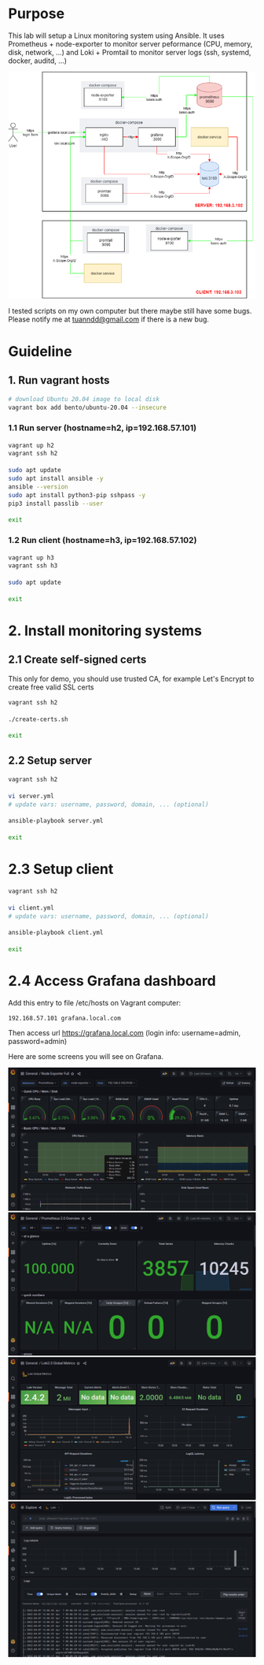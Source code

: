 # Purpose

This lab will setup a Linux monitoring system using Ansible. It uses Prometheus + node-exporter to monitor server peformance (CPU, memory, disk, network, ...) and Loki + Promtail to monitor server logs (ssh, systemd, docker, auditd, ...)

![](deployment.png)

I tested scripts on my own computer but there maybe still have some bugs. Please notify me at tuanndd@gmail.com if there is a new bug.

# Guideline
## 1. Run vagrant hosts
```bash
# download Ubuntu 20.04 image to local disk
vagrant box add bento/ubuntu-20.04 --insecure
```

### 1.1 Run server (hostname=h2, ip=192.168.57.101)
```bash
vagrant up h2
vagrant ssh h2

sudo apt update
sudo apt install ansible -y
ansible --version
sudo apt install python3-pip sshpass -y
pip3 install passlib --user

exit
```

### 1.2 Run client (hostname=h3, ip=192.168.57.102)
```bash
vagrant up h3
vagrant ssh h3

sudo apt update

exit
```

# 2. Install monitoring systems
## 2.1 Create self-signed certs
This only for demo, you should use trusted CA, for example Let's Encrypt to create free valid SSL certs 

```bash
vagrant ssh h2

./create-certs.sh

exit
```

## 2.2 Setup server
```bash
vagrant ssh h2

vi server.yml
# update vars: username, password, domain, ... (optional)

ansible-playbook server.yml

exit
```

# 2.3 Setup client
```bash
vagrant ssh h2

vi client.yml
# update vars: username, password, domain, ... (optional)

ansible-playbook client.yml

exit
```

# 2.4 Access Grafana dashboard
Add this entry to file /etc/hosts on Vagrant computer:
```
192.168.57.101 grafana.local.com
```
Then access url https://grafana.local.com (login info: username=admin, password=admin)

Here are some screens you will see on Grafana.

![](screenshots/node-exporter-metrics.png)
![](screenshots/prometheus-metrics.png)
![](screenshots/loki-metrics.png)
![](screenshots/loki-logs.png)
